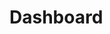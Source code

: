 # Dashboard

<script type='module' src='https://tab.worldbank.org/javascripts/api/tableau.embedding.3.latest.min.js'></script><tableau-vizid='tableau-viz' src='https://tab.worldbank.org/t/WBG/views/CSC_High_Risk_to_Climate_Hazards-DEMO/Map/1fb819c4-a373-4c63-8b72-9ae9fa3f8451/a83ce325-3525-40b8-a5e7-cd22e76f7eb8'width='800' height='563' toolbar='bottom' ></tableau-viz>